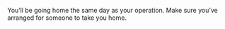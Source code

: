 You’ll be going home the same day as your operation. Make sure you’ve arranged
for someone to take you home.
